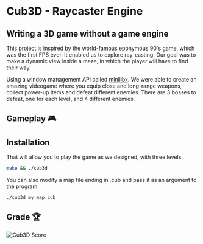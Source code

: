 # Cub3D - Raycaster Engine

## Writing a 3D game without a game engine

This project is inspired by the world-famous eponymous 90's game, which was the first FPS ever. It enabled us to explore ray-casting. Our goal was to make a dynamic view inside a maze, in which the player will have to find their way. 

Using a window management API called [minilibx](https://github.com/42Paris/minilibx-linux). We were able to create an amazing videogame where you equip close and long-range weapons, collect power-up items and defeat different enemies. There are 3 bosses to defeat, one for each level, and 4 different enemies.

## Gameplay 🎮


## Installation

That will allow you to play the game as we designed, with three levels.

```bash
make && ./cub3d
```

You can also modify a map file ending in .cub and pass it as an argument to the program.

```bash
./cub3d my_map.cub
```

## Grade 🏆
![Cub3D Score](https://i.imgur.com/BVdCiaq.png)
